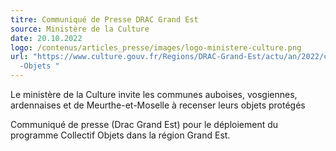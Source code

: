 ```yaml
---
titre: Communiqué de Presse DRAC Grand Est
source: Ministère de la Culture
date: 20.10.2022
logo: /contenus/articles_presse/images/logo-ministere-culture.png
url: "https://www.culture.gouv.fr/Regions/DRAC-Grand-Est/actu/an/2022/collectif\
  -Objets "
---
```


Le ministère de la Culture invite les communes auboises, vosgiennes, ardennaises et de Meurthe-et-Moselle à recenser leurs objets protégés

Communiqué de presse (Drac Grand Est) pour le déploiement du programme Collectif Objets dans la région Grand Est.
